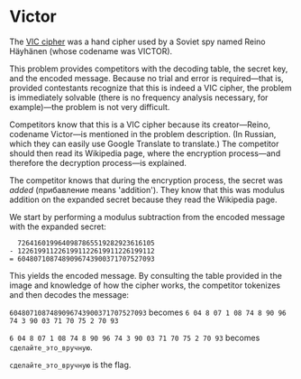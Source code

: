 # Victor

The [VIC cipher](https://en.wikipedia.org/wiki/VIC_cipher) was a hand cipher used by a Soviet spy named Reino Häyhänen (whose codename was VICTOR).

This problem provides competitors with the decoding table, the secret key, and the encoded message. Because no trial and error is required—that is, provided contestants recognize that this is indeed a VIC cipher, the problem is immediately solvable (there is no frequency analysis necessary, for example)—the problem is not very difficult.

Competitors know that this is a VIC cipher because its creator—Reino, codename Victor—is mentioned in the problem description. (In Russian, which they can easily use Google Translate to translate.) The competitor should then read its Wikipedia page, where the encryption process—and therefore the decryption process—is explained.

The competitor knows that during the encryption process, the secret was _added_ (прибавление means 'addition'). They know that this was modulus addition on the expanded secret because they read the Wikipedia page.

We start by performing a modulus subtraction from the encoded message with the expanded secret:

```
  7264160199640987865519282923616105
- 1226199112261991122619911226199112
= 6048071087489096743900371707527093
```

This yields the encoded message. By consulting the table provided in the image and knowledge of how the cipher works, the competitor tokenizes and then decodes the message:

`6048071087489096743900371707527093` becomes `6 04 8 07 1 08 74 8 90 96 74 3 90 03 71 70 75 2 70 93`

`6 04 8 07 1 08 74 8 90 96 74 3 90 03 71 70 75 2 70 93` becomes `сделайте_это_вручную`.

`сделайте_это_вручную` is the flag.
